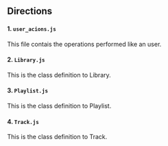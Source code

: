 ## **Directions**  

#### **1. `user_acions.js`**
This file contais the operations performed like an user.
&nbsp;
&nbsp;

#### **2. `Library.js`**
This is the class definition to Library.
&nbsp;
&nbsp;

#### **3. `Playlist.js`**
This is the class definition to Playlist.  
  

#### **4. `Track.js`**
This is the class definition to Track.  